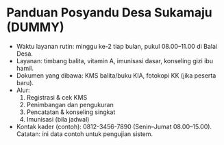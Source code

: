 # Panduan Posyandu Desa Sukamaju (DUMMY)
- Waktu layanan rutin: minggu ke-2 tiap bulan, pukul 08.00–11.00 di Balai Desa.
- Layanan: timbang balita, vitamin A, imunisasi dasar, konseling gizi ibu hamil.
- Dokumen yang dibawa: KMS balita/buku KIA, fotokopi KK (jika peserta baru).
- Alur:
  1) Registrasi & cek KMS
  2) Penimbangan dan pengukuran
  3) Pencatatan & konseling singkat
  4) Imunisasi (bila jadwal)
- Kontak kader (contoh): 0812-3456-7890 (Senin–Jumat 08.00–15.00).
Catatan: ini data contoh untuk pengujian sistem.